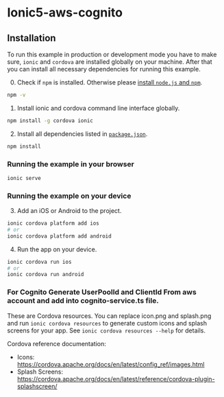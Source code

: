 # Ionic5-aws-cognito
## Installation

To run this example in production or development mode you have to make sure, `ionic` and `cordova` are installed globally on your machine. After that you can install all necessary dependencies for running this example.

0. Check if `npm` is installed. Otherwise please [install `node.js` and `npm`](https://nodejs.org/en/download/package-manager/).
```bash
npm -v
```

1. Install ionic and cordova command line interface globally.
```bash
npm install -g cordova ionic
```

2. Install all dependencies listed in [`package.json`](/package.json).
```bash
npm install
```

### Running the example in your browser
```bash
ionic serve
```

### Running the example on your device
3. Add an iOS or Android to the project.
```bash
ionic cordova platform add ios 
# or 
ionic cordova platform add android
```

4. Run the app on your device.
```bash
ionic cordova run ios
# or
ionic cordova run android
```


### For Cognito Generate UserPoolId and ClientId From aws account and add into cognito-service.ts file.

These are Cordova resources. You can replace icon.png and splash.png and run
`ionic cordova resources` to generate custom icons and splash screens for your
app. See `ionic cordova resources --help` for details.

Cordova reference documentation:

- Icons: https://cordova.apache.org/docs/en/latest/config_ref/images.html
- Splash Screens: https://cordova.apache.org/docs/en/latest/reference/cordova-plugin-splashscreen/
